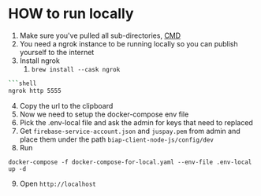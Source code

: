 # HOW to run locally
1) Make sure you've pulled all sub-directories, [CMD](https://stackoverflow.com/questions/1030169/pull-latest-changes-for-all-git-submodules)
2) You need a ngrok instance to be running locally so you can publish yourself to the internet
3) Install ngrok
   1) `brew install --cask ngrok`
```bash
```shell
ngrok http 5555
```
4) Copy the url to the clipboard
5) Now we need to setup the docker-compose env file
6) Pick the .env-local file and ask the admin for keys that need to replaced
7) Get `firebase-service-account.json` and `juspay.pem` from admin and place them under the path `biap-client-node-js/config/dev`
8) Run
```shell
docker-compose -f docker-compose-for-local.yaml --env-file .env-local up -d
``` 
9) Open `http://localhost`